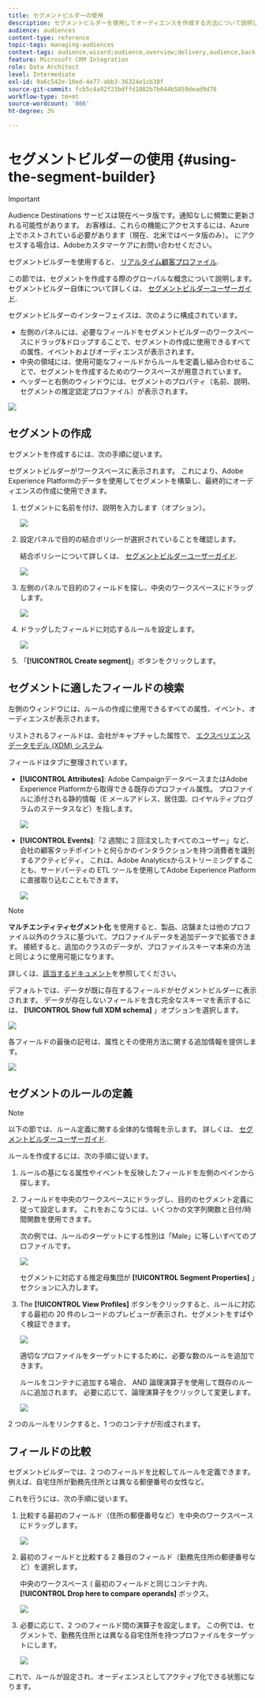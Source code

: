 ```yaml
---
title: セグメントビルダーの使用
description: セグメントビルダーを使用してオーディエンスを作成する方法について説明します。
audience: audiences
content-type: reference
topic-tags: managing-audiences
context-tags: audience,wizard;audience,overview;delivery,audience,back
feature: Microsoft CRM Integration
role: Data Architect
level: Intermediate
exl-id: 9a6c542e-10ed-4e77-abb3-36324e1cb38f
source-git-commit: fcb5c4a92f23bdffd1082b7b044b5859dead9d70
workflow-type: tm+mt
source-wordcount: '866'
ht-degree: 3%

---
```


# セグメントビルダーの使用 {#using-the-segment-builder}

>[!IMPORTANT]
>
>Audience Destinations サービスは現在ベータ版です。通知なしに頻繁に更新される可能性があります。 お客様は、これらの機能にアクセスするには、Azure 上でホストされている必要があります（現在、北米ではベータ版のみ）。 にアクセスする場合は、Adobeカスタマーケアにお問い合わせください。

セグメントビルダーを使用すると、 [リアルタイム顧客プロファイル](https://experienceleague.adobe.com/docs/experience-platform/profile/home.html).

この節では、セグメントを作成する際のグローバルな概念について説明します。 セグメントビルダー自体について詳しくは、 [セグメントビルダーユーザーガイド](https://experienceleague.adobe.com/docs/experience-platform/segmentation/ui/overview.html).

セグメントビルダーのインターフェイスは、次のように構成されています。

* 左側のパネルには、必要なフィールドをセグメントビルダーのワークスペースにドラッグ&amp;ドロップすることで、セグメントの作成に使用できるすべての属性、イベントおよびオーディエンスが表示されます。
* 中央の領域には、使用可能なフィールドからルールを定義し組み合わせることで、セグメントを作成するためのワークスペースが用意されています。
* ヘッダーと右側のウィンドウには、セグメントのプロパティ（名前、説明、セグメントの推定認定プロファイル）が表示されます。

![](assets/aep_audiences_interface.png)

## セグメントの作成

セグメントを作成するには、次の手順に従います。

セグメントビルダーがワークスペースに表示されます。 これにより、Adobe Experience Platformのデータを使用してセグメントを構築し、最終的にオーディエンスの作成に使用できます。

1. セグメントに名前を付け、説明を入力します（オプション）。

   ![](assets/aep_audiences_creation_edit_name.png)

1. 設定パネルで目的の結合ポリシーが選択されていることを確認します。

   結合ポリシーについて詳しくは、 [セグメントビルダーユーザーガイド](https://experienceleague.adobe.com/docs/experience-platform/segmentation/ui/overview.html).

   ![](assets/aep_audiences_mergepolicy.png)

1. 左側のパネルで目的のフィールドを探し、中央のワークスペースにドラッグします。

   ![](assets/aep_audiences_dragfield.png)

1. ドラッグしたフィールドに対応するルールを設定します。

   ![](assets/aep_audiences_configure_rules.png)

1. 「**[!UICONTROL Create segment]**」ボタンをクリックします。

## セグメントに適したフィールドの検索

左側のウィンドウには、ルールの作成に使用できるすべての属性、イベント、オーディエンスが表示されます。

リストされるフィールドは、会社がキャプチャした属性で、 [エクスペリエンスデータモデル (XDM) システム](https://experienceleague.adobe.com/docs/experience-platform/xdm/home.html).

フィールドはタブに整理されています。

* **[!UICONTROL Attributes]**: Adobe CampaignデータベースまたはAdobe Experience Platformから取得できる既存のプロファイル属性。 プロファイルに添付される静的情報（E メールアドレス、居住国、ロイヤルティプログラムのステータスなど）を指します。

  ![](assets/aep_audiences_attributestab.png)

* **[!UICONTROL Events]**:「2 週間に 2 回注文したすべてのユーザー」など、会社の顧客タッチポイントと何らかのインタラクションを持つ消費者を識別するアクティビティ。 これは、Adobe Analyticsからストリーミングすることも、サードパーティの ETL ツールを使用してAdobe Experience Platformに直接取り込むこともできます。

  ![](assets/aep_audiences_eventstab.png)

>[!NOTE]
>
>**マルチエンティティセグメント化** を使用すると、製品、店舗または他のプロファイル以外のクラスに基づいて、プロファイルデータを追加データで拡張できます。 接続すると、追加のクラスのデータが、プロファイルスキーマ本来の方法と同じように使用可能になります。
>
>詳しくは、[該当するドキュメント](https://experienceleague.adobe.com/docs/experience-platform/segmentation/multi-entity-segmentation.html)を参照してください。

デフォルトでは、データが既に存在するフィールドがセグメントビルダーに表示されます。 データが存在しないフィールドを含む完全なスキーマを表示するには、 **[!UICONTROL Show full XDM schema]** 」オプションを選択します。

![](assets/aep_audiences_populatedfields.png)

各フィールドの最後の記号は、属性とその使用方法に関する追加情報を提供します。

![](assets/aep_audiences_isymbol.png)

## セグメントのルールの定義

>[!NOTE]
>
>以下の節では、ルール定義に関する全体的な情報を示します。 詳しくは、 [セグメントビルダーユーザーガイド](https://experienceleague.adobe.com/docs/experience-platform/segmentation/ui/overview.html).

ルールを作成するには、次の手順に従います。

1. ルールの基になる属性やイベントを反映したフィールドを左側のペインから探します。

1. フィールドを中央のワークスペースにドラッグし、目的のセグメント定義に従って設定します。 これをおこなうには、いくつかの文字列関数と日付/時間関数を使用できます。

   次の例では、ルールのターゲットにする性別は「Male」に等しいすべてのプロファイルです。

   ![](assets/aep_audiences_malegender.png)

   セグメントに対応する推定母集団が **[!UICONTROL Segment Properties]** 」セクションに入力します。

1. The **[!UICONTROL View Profiles]** ボタンをクリックすると、ルールに対応する最初の 20 件のレコードのプレビューが表示され、セグメントをすばやく検証できます。

   ![](assets/aep_audiences_samplepreview.png)

   適切なプロファイルをターゲットにするために、必要な数のルールを追加できます。

   ルールをコンテナに追加する場合、 AND 論理演算子を使用して既存のルールに追加されます。 必要に応じて、論理演算子をクリックして変更します。

   ![](assets/aep_audiences_andoperator.png)

2 つのルールをリンクすると、1 つのコンテナが形成されます。

## フィールドの比較

セグメントビルダーでは、2 つのフィールドを比較してルールを定義できます。 例えば、自宅住所が勤務先住所とは異なる郵便番号の女性など。

これを行うには、次の手順に従います。

1. 比較する最初のフィールド（住所の郵便番号など）を中央のワークスペースにドラッグします。

   ![](assets/aep_audiences_comparing_1.png)

1. 最初のフィールドと比較する 2 番目のフィールド（勤務先住所の郵便番号など）を選択します。

   中央のワークスペース ( 最初のフィールドと同じコンテナ内、 **[!UICONTROL Drop here to compare operands]** ボックス。

   ![](assets/aep_audiences_comparing_2.png)

1. 必要に応じて、2 つのフィールド間の演算子を設定します。 この例では、セグメントで、勤務先住所とは異なる自宅住所を持つプロファイルをターゲットにします。

   ![](assets/aep_audiences_comparing_3.png)

これで、ルールが設定され、オーディエンスとしてアクティブ化できる状態になります。
